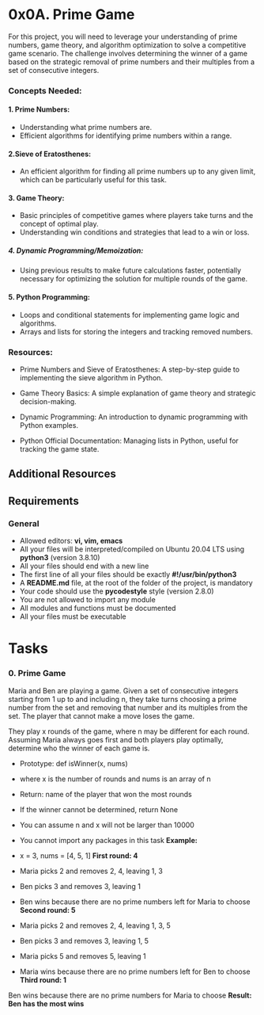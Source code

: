 # 0x0A. Prime Game

For this project, you will need to leverage your understanding of prime numbers, game theory, and algorithm optimization to solve a competitive game scenario. The challenge involves determining the winner of a game based on the strategic removal of prime numbers and their multiples from a set of consecutive integers.



### Concepts Needed:
#### 1. Prime Numbers:

* Understanding what prime numbers are.
* Efficient algorithms for identifying prime numbers within a range.
#### 2.Sieve of Eratosthenes:

* An efficient algorithm for finding all prime numbers up to any given limit, which can be particularly useful for this task.
#### 3. Game Theory:

* Basic principles of competitive games where players take turns and the concept of optimal play.
* Understanding win conditions and strategies that lead to a win or loss.

##### 4. Dynamic Programming/Memoization:

* Using previous results to make future calculations faster, potentially necessary for optimizing the solution for multiple rounds of the game.

#### 5. Python Programming:
* Loops and conditional statements for implementing game logic and algorithms.
* Arrays and lists for storing the integers and tracking removed numbers.


### Resources:
* Prime Numbers and Sieve of Eratosthenes:
    A step-by-step guide to implementing the sieve algorithm in Python.
* Game Theory Basics:
A simple explanation of game theory and strategic decision-making.
    
* Dynamic Programming:
   An introduction to dynamic programming with Python examples.
* Python Official Documentation:
Managing lists in Python, useful for tracking the game state.

## Additional Resources

## Requirements
### General
* Allowed editors: __vi, vim, emacs__
* All your files will be interpreted/compiled on Ubuntu 20.04 LTS using __python3__ (version 3.8.10)
* All your files should end with a new line
* The first line of all your files should be exactly __#!/usr/bin/python3__
* A __README.md__ file, at the root of the folder of the project, is mandatory
* Your code should use the __pycodestyle__ style (version 2.8.0)
* You are not allowed to import any module
* All modules and functions must be documented
* All your files must be executable

# Tasks
### 0. Prime Game
Maria and Ben are playing a game. Given a set of consecutive integers starting from 1 up to and including n, they take turns choosing a prime number from the set and removing that number and its multiples from the set. The player that cannot make a move loses the game.

They play x rounds of the game, where n may be different for each round. Assuming Maria always goes first and both players play optimally, determine who the winner of each game is.

* Prototype: def isWinner(x, nums)
* where x is the number of rounds and nums is an array of n
* Return: name of the player that won the most rounds
* If the winner cannot be determined, return None
* You can assume n and x will not be larger than 10000
* You cannot import any packages in this task
__Example:__
* x = 3, nums = [4, 5, 1]
__First round: 4__

* Maria picks 2 and removes 2, 4, leaving 1, 3
* Ben picks 3 and removes 3, leaving 1
* Ben wins because there are no prime numbers left for Maria to choose
__Second round: 5__

* Maria picks 2 and removes 2, 4, leaving 1, 3, 5
* Ben picks 3 and removes 3, leaving 1, 5
* Maria picks 5 and removes 5, leaving 1
* Maria wins because there are no prime numbers left for Ben to choose
__Third round: 1__

Ben wins because there are no prime numbers for Maria to choose
__Result: Ben has the most wins__